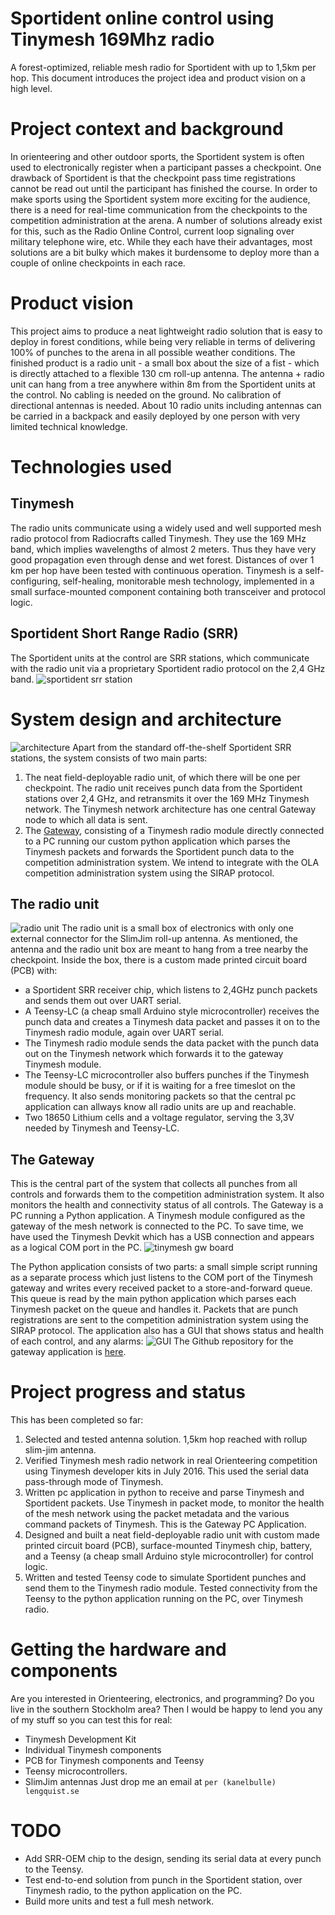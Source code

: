 # Sportident online control using Tinymesh 169Mhz radio
A forest-optimized, reliable mesh radio for Sportident with up to 1,5km per hop.
This document introduces the project idea and product vision on a high level.
# Project context and background
In orienteering and other outdoor sports, the Sportident system is often used to electronically register when a participant passes a checkpoint. One drawback of Sportident is that the checkpoint pass time registrations cannot be read out until the participant has finished the course. In order to make sports using the Sportident system more exciting for the audience, there is a need for real-time communication from the checkpoints to the competition administration at the arena. A number of solutions already exist for this, such as the Radio Online Control, current loop signaling over military telephone wire, etc. While they each have their advantages, most solutions are a bit bulky which makes it burdensome to deploy more than a couple of online checkpoints in each race.
# Product vision
This project aims to produce a neat lightweight radio solution that is easy to deploy in forest conditions, while being very reliable in terms of delivering 100% of punches to the arena in all possible weather conditions. The finished product is a radio unit - a small box about the size of a fist - which is directly attached to a flexible 130 cm roll-up antenna. The antenna + radio unit can hang from a tree anywhere within 8m from the Sportident units at the control. No cabling is needed on the ground. No calibration of directional antennas is needed.
About 10 radio units including antennas can be carried in a backpack and easily deployed by one person with very limited technical knowledge. 
# Technologies used
## Tinymesh
The radio units communicate using a widely used and well supported mesh radio protocol from Radiocrafts called Tinymesh. They use the 169 MHz band, which implies wavelengths of almost 2 meters. Thus they have very good propagation even through dense and wet forest. Distances of over 1 km per hop have been tested with continuous operation. Tinymesh is a self-configuring, self-healing, monitorable mesh technology, implemented in a small surface-mounted component containing both transceiver and protocol logic. 
## Sportident Short Range Radio (SRR)
The Sportident units at the control are SRR stations, which communicate with the radio unit via a proprietary Sportident radio protocol on the 2,4 GHz band. 
![sportident srr station](./docs/SportidentSrr.JPG)

# System design and architecture
![architecture](./docs/architecture.png)
Apart from the standard off-the-shelf Sportident SRR stations, the system consists of two main parts:
1. The neat field-deployable radio unit, of which there will be one per checkpoint. The radio unit receives punch data from the Sportident stations over 2,4 GHz, and retransmits it over the 169 MHz Tinymesh network. The Tinymesh network architecture has one central Gateway node to which all data is sent.
2. The [Gateway](https://github.com/plengqui/tmsi/blob/master/README.md), consisting of a Tinymesh radio module directly connected to a PC running our custom python application which parses the Tinymesh packets and forwards the Sportident punch data to the competition administration system. We intend to integrate with the OLA competition administration system using the SIRAP protocol.


## The radio unit
![radio unit](./docs/RadioUnit2.JPG)
The radio unit is a small box of electronics with only one external connector for the SlimJim roll-up antenna. As mentioned, the antenna and the radio unit box are meant to hang from a tree nearby the checkpoint. Inside the box, there is a custom made printed
circuit board (PCB) with:
- a Sportident SRR receiver chip, which listens to 2,4GHz punch packets and sends them out over UART serial. 
- A Teensy-LC (a cheap small Arduino style microcontroller) receives the punch data and creates a Tinymesh data packet and passes it on to the Tinymesh radio module, again over UART serial. 
- The Tinymesh radio module sends the data packet with the punch data out on the Tinymesh network which forwards it to the gateway Tinymesh module. 
- The Teensy-LC microcontroller also buffers punches if the Tinymesh module should be busy, or if it is waiting for a free timeslot on the frequency. It also sends monitoring packets so that the central pc application can allways know all radio units are up and reachable.
- Two 18650 Lithium cells and a voltage regulator, serving the 3,3V needed by Tinymesh and Teensy-LC.

## The Gateway
This is the central part of the system that collects all punches from all controls and forwards them to the competition administration system. It also monitors the health and connectivity status of all controls. 
The Gateway is a PC running a Python application. A Tinymesh module configured as the gateway of the mesh network is connected to the PC. To save time, we have used the Tinymesh Devkit which has a USB connection and appears as a logical COM port in the PC. 
![tinymesh gw board](./docs/TinymeshGw.JPG)

The Python application consists of two parts: a small simple script running as a separate process which just listens to the COM port of the Tinymesh gateway and writes every received packet to a store-and-forward queue. This queue is read by the main python application which parses each Tinymesh packet on the queue and handles it. Packets that are punch registrations are sent to the competition administration system using the SIRAP protocol. The application also has a GUI that shows status and health of each control, and any alarms:
![GUI](./docs/2017-10-21.png)
The Github repository for the gateway application is [here](https://github.com/plengqui/tmsi/).

# Project progress and status

This has been completed so far:
1.	Selected and tested antenna solution. 1,5km hop reached with rollup slim-jim antenna. 
2.	Verified Tinymesh mesh radio network in real Orienteering competition using Tinymesh developer kits in July 2016. This used the serial data pass-through mode of Tinymesh.  
3.	Written pc application in python to receive and parse Tinymesh and Sportident packets. Use Tinymesh in packet mode, to monitor the health of the mesh network using the packet metadata and the various command packets of Tinymesh. This is the Gateway PC Application. 
4.	Designed and built a neat field-deployable radio unit with custom made printed circuit board (PCB), surface-mounted Tinymesh chip, battery, and a Teensy (a cheap small Arduino style microcontroller) for control logic.
5.	Written and tested Teensy code to simulate Sportident punches and send them to the Tinymesh radio module. Tested connectivity from the Teensy to the python application running on the PC, over Tinymesh radio.

# Getting the hardware and components
Are you interested in Orienteering, electronics, and programming? Do you live in the southern Stockholm area? Then I would be happy to lend you any of my stuff so you can test this for real:
- Tinymesh Development Kit
- Individual Tinymesh components
- PCB for Tinymesh components and Teensy
- Teensy microcontrollers.
- SlimJim antennas
Just drop me an email at ```per (kanelbulle) lengquist.se```

# TODO
-	Add SRR-OEM chip to the design, sending its serial data at every punch to the Teensy.
-	Test end-to-end solution from punch in the Sportident station, over Tinymesh radio, to the python application on the PC.
-	Build more units and test a full mesh network. 

